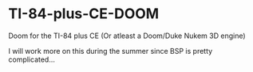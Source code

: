 # TI-84-plus-CE-DOOM
Doom for the TI-84 plus CE (Or atleast a Doom/Duke Nukem 3D engine)

I will work more on this during the summer since BSP is pretty complicated...
